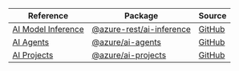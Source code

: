| Reference | Package | Source |
|---|---|---|
|[AI Model Inference](ai-inference-rest-readme.md)|[@azure-rest/ai-inference](https://www.npmjs.com/package/@azure-rest/ai-inference)|[GitHub](https://github.com/Azure/azure-sdk-for-js/blob/main/sdk/ai/ai-inference-rest)|
|[AI Agents](ai-agents-readme.md)|[@azure/ai-agents](https://www.npmjs.com/package/@azure/ai-agents)|[GitHub](https://github.com/Azure/azure-sdk-for-js/blob/main/sdk/ai/ai-agents)|
|[AI Projects](ai-projects-readme.md)|[@azure/ai-projects](https://www.npmjs.com/package/@azure/ai-projects)|[GitHub](https://github.com/Azure/azure-sdk-for-js/blob/main/sdk/ai/ai-projects)|
